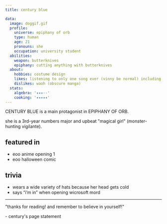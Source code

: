 ```yaml
---
title: century blue

data:
  image: doggif.gif
  profile:
    universe: epiphany of orb
    type: human
    age: 21
    pronouns: she
    occupation: university student
  abilities:
    weapon: butterknives
    epiphany: cutting anything with butterknives
  about:
    hobbies: costume design
    likes: listening to only one song ever (vinny be normal) including different versions
    dislikes: waoh (obscure manga)
  stats:
    algebra: '✦✦✦--'
    cooking: '✦✦✦✦✦'
---
```


CENTURY BLUE is a main protagonist in EPIPHANY OF ORB.

she is a 3rd-year numbers major and upbeat "magical girl" (monster-hunting vigilante).

## featured in

- eoo anime opening 1
- eoo halloween comic

## trivia

- wears a wide variety of hats because her head gets cold
- says “i’m in” when opening wicrosoft mord

---

"thanks for reading! and remember to believe in yourself!"

\- century's page statement
